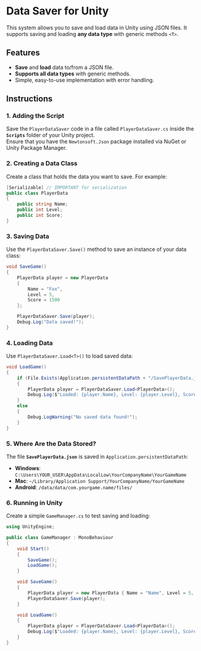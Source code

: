 # Data Saver for Unity

This system allows you to save and load data in Unity using JSON files. It supports saving and loading **any data type** with generic methods `<T>`.

## Features
- **Save** and **load** data to/from a JSON file.
- **Supports all data types** with generic methods.
- Simple, easy-to-use implementation with error handling.

## Instructions

### 1. Adding the Script
Save the `PlayerDataSaver` code in a file called `PlayerDataSaver.cs` inside the **`Scripts`** folder of your Unity project.  
Ensure that you have the `Newtonsoft.Json` package installed via NuGet or Unity Package Manager.

### 2. Creating a Data Class
Create a class that holds the data you want to save. For example:

```csharp
[Serializable] // IMPORTANT for serialization
public class PlayerData
{
    public string Name;
    public int Level;
    public int Score;
}
```

### 3. Saving Data
Use the `PlayerDataSaver.Save()` method to save an instance of your data class:

```csharp
void SaveGame()
{
    PlayerData player = new PlayerData
    {
        Name = "Fox",
        Level = 5,
        Score = 1500
    };

    PlayerDataSaver.Save(player);
    Debug.Log("Data saved!");
}
```

### 4. Loading Data
Use `PlayerDataSaver.Load<T>()` to load saved data:

```csharp
void LoadGame()
{
    if (File.Exists(Application.persistentDataPath + "/SavePlayerData.json"))
    {
        PlayerData player = PlayerDataSaver.Load<PlayerData>();
        Debug.Log($"Loaded: {player.Name}, Level: {player.Level}, Score: {player.Score}");
    }
    else
    {
        Debug.LogWarning("No saved data found!");
    }
}
```

### 5. Where Are the Data Stored?
The file **`SavePlayerData.json`** is saved in `Application.persistentDataPath`:

- **Windows**: `C:\Users\YOUR_USER\AppData\LocalLow\YourCompanyName\YourGameName`
- **Mac**: `~/Library/Application Support/YourCompanyName/YourGameName`
- **Android**: `/data/data/com.yourgame.name/files/`

### 6. Running in Unity
Create a simple `GameManager.cs` to test saving and loading:

```csharp
using UnityEngine;

public class GameManager : MonoBehaviour
{
    void Start()
    {
        SaveGame();
        LoadGame();
    }

    void SaveGame()
    {
        PlayerData player = new PlayerData { Name = "Name", Level = 5, Score = 2000 };
        PlayerDataSaver.Save(player);
    }

    void LoadGame()
    {
        PlayerData player = PlayerDataSaver.Load<PlayerData>();
        Debug.Log($"Loaded: {player.Name}, Level: {player.Level}, Score: {player.Score}");
    }
}
```
